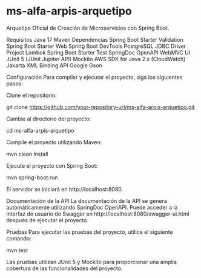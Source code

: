 # ms-alfa-arpis-arquetipo
Arquetipo Oficial de Creación de Microservicios con Spring Boot.

Requisitos
Java 17
Maven
Dependencias
Spring Boot Starter Validation
Spring Boot Starter Web
Spring Boot DevTools
PostgreSQL JDBC Driver
Project Lombok
Spring Boot Starter Test
SpringDoc OpenAPI WebMVC UI
JUnit 5 (JUnit Jupiter API)
Mockito
AWS SDK for Java 2.x (CloudWatch)
Jakarta XML Binding API
Google Gson

Configuración
Para compilar y ejecutar el proyecto, siga los siguientes pasos:

Clone el repositorio:

git clone https://github.com/your-repository-url/ms-alfa-arpis-arquetipo.git

Cambie al directorio del proyecto:

cd ms-alfa-arpis-arquetipo

Compile el proyecto utilizando Maven:

mvn clean install

Ejecute el proyecto con Spring Boot:

mvn spring-boot:run

El servidor se iniciará en http://localhost:8080.

Documentación de la API
La documentación de la API se genera automáticamente utilizando SpringDoc OpenAPI. Puede acceder a la interfaz de usuario de Swagger en http://localhost:8080/swagger-ui.html después de ejecutar el proyecto.

Pruebas
Para ejecutar las pruebas del proyecto, utilice el siguiente comando:

mvn test

Las pruebas utilizan JUnit 5 y Mockito para proporcionar una amplia cobertura de las funcionalidades del proyecto.
